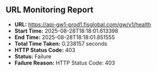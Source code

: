 ## URL Monitoring Report

- **URL:** https://api-gw1-prod1.fisglobal.com/gw/v1/health
- **Start Time:** 2025-08-28T18:18:01.613398
- **End Time:** 2025-08-28T18:18:01.851555
- **Total Time Taken:** 0.238157 seconds
- **HTTP Status Code:** 403
- **Status:** Failure
- **Failure Reason:** HTTP Status Code: 403
